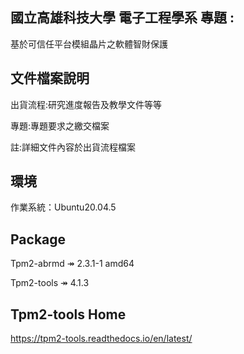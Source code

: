 ## 國立高雄科技大學 電子工程學系 專題 :

基於可信任平台模組晶片之軟體智財保護

## 文件檔案說明
出貨流程:研究進度報告及教學文件等等

專題:專題要求之繳交檔案

註:詳細文件內容於出貨流程檔案

## 環境
作業系統：Ubuntu20.04.5

## Package
Tpm2-abrmd		 ↠ 2.3.1-1 amd64 

Tpm2-tools		 ↠ 4.1.3

## Tpm2-tools Home
https://tpm2-tools.readthedocs.io/en/latest/
